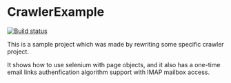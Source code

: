 # CrawlerExample

[![Build status](https://ci.appveyor.com/api/projects/status/582jxvgna7o73xl2?svg=true)](https://ci.appveyor.com/project/sergeyo/crawlerexample)

This is a sample project which was made by rewriting some specific crawler project.

It shows how to use selenium with page objects, and it also has a one-time email links authenfication algorithm support with IMAP mailbox access.
